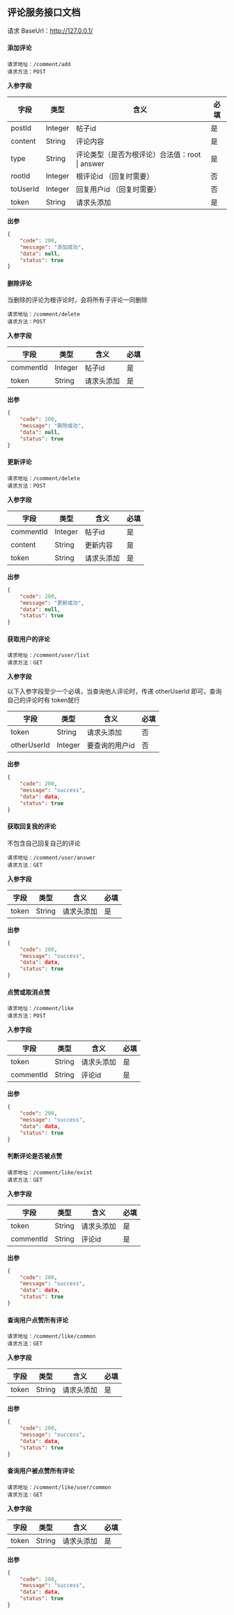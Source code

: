 ## 评论服务接口文档
请求 BaseUrl：http://127.0.0.1/


#### 添加评论

```
请求地址：/comment/add
请求方法：POST
```

**入参字段**

| 字段     | 类型    | 含义                                             | 必填 |
| -------- | ------- | ------------------------------------------------ | ---- |
| postId   | Integer | 帖子id                                           | 是   |
| content  | String  | 评论内容                                         | 是   |
| type     | String  | 评论类型（是否为根评论）合法值：root  \|  answer | 是   |
| rootId   | Integer | 根评论id  （回复时需要）                         | 否   |
| toUserId | Integer | 回复用户id  （回复时需要）                       | 否   |
| token    | String  | 请求头添加                                       | 是   |

**出参**

```json
{
    "code": 200,
    "message": "添加成功",
    "data": null,
    "status": true
}
```



#### 删除评论
当删除的评论为根评论时，会将所有子评论一同删除
```
请求地址：/comment/delete
请求方法：POST
```

**入参字段**

| 字段      | 类型    | 含义       | 必填 |
| --------- | ------- | ---------- | ---- |
| commentId | Integer | 帖子id     | 是   |
| token     | String  | 请求头添加 | 是   |

**出参**

```json
{
    "code": 200,
    "message": "删除成功",
    "data": null,
    "status": true
}
```

#### 更新评论

```
请求地址：/comment/delete
请求方法：POST
```

**入参字段**

| 字段      | 类型    | 含义       | 必填 |
| --------- | ------- | ---------- | ---- |
| commentId | Integer | 帖子id     | 是   |
| content | String | 更新内容     | 是   |
| token     | String  | 请求头添加 | 是   |

**出参**

```json
{
    "code": 200,
    "message": "更新成功",
    "data": null,
    "status": true
}
```




#### 获取用户的评论


```
请求地址：/comment/user/list
请求方法：GET
```

**入参字段**

以下入参字段至少一个必填，当查询他人评论时，传递 otherUserId 即可，查询自己的评论时有 token就行

| 字段  | 类型   | 含义       | 必填 |
| ----- | ------ | ---------- | ---- |
| token | String | 请求头添加 | 否   |
| otherUserId | Integer | 要查询的用户id | 否   |

**出参**

```json
{
    "code": 200,
    "message": "success",
    "data": data,
    "status": true
}
```



#### 获取回复我的评论

不包含自己回复自己的评论

```
请求地址：/comment/user/answer
请求方法：GET
```

**入参字段**

| 字段  | 类型   | 含义       | 必填 |
| ----- | ------ | ---------- | ---- |
| token | String | 请求头添加 | 是   |

**出参**

```json
{
    "code": 200,
    "message": "success",
    "data": data,
    "status": true
}
```



#### 点赞或取消点赞

```
请求地址：/comment/like
请求方法：POST
```

**入参字段**

| 字段      | 类型   | 含义       | 必填 |
| --------- | ------ | ---------- | ---- |
| token     | String | 请求头添加 | 是   |
| commentId | String | 评论id     | 是   |

**出参**

```json
{
    "code": 200,
    "message": "success",
    "data": data,
    "status": true
}
```



#### 判断评论是否被点赞

```
请求地址：/comment/like/exist
请求方法：GET
```

**入参字段**

| 字段      | 类型   | 含义       | 必填 |
| --------- | ------ | ---------- | ---- |
| token     | String | 请求头添加 | 是   |
| commentId | String | 评论id     | 是   |

**出参**

```json
{
    "code": 200,
    "message": "success",
    "data": data,
    "status": true
}
```



#### 查询用户点赞所有评论

```
请求地址：/comment/like/common
请求方法：GET
```

**入参字段**

| 字段   | 类型   | 含义       | 必填 |
| ------ | ------ | ---------- | ---- |
| token  | String | 请求头添加 | 是   |

**出参**

```json
{
    "code": 200,
    "message": "success",
    "data": data,
    "status": true
}
```



#### 查询用户被点赞所有评论

```
请求地址：/comment/like/user/common
请求方法：GET
```

**入参字段**

| 字段   | 类型   | 含义       | 必填 |
| ------ | ------ | ---------- | ---- |
| token  | String | 请求头添加 | 是   |

**出参**

```json
{
    "code": 200,
    "message": "success",
    "data": data,
    "status": true
}
```



